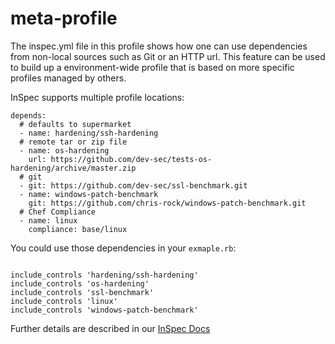 # meta-profile

The inspec.yml file in this profile shows how one can use dependencies
from non-local sources such as Git or an HTTP url. This feature can
be used to build up a environment-wide profile that is based on more
specific profiles managed by others.

InSpec supports multiple profile locations:

```
depends:
  # defaults to supermarket
  - name: hardening/ssh-hardening  
  # remote tar or zip file
  - name: os-hardening
    url: https://github.com/dev-sec/tests-os-hardening/archive/master.zip
  # git
  - git: https://github.com/dev-sec/ssl-benchmark.git
  - name: windows-patch-benchmark
    git: https://github.com/chris-rock/windows-patch-benchmark.git
  # Chef Compliance
  - name: linux
    compliance: base/linux
```

You could use those dependencies in your `exmaple.rb`:

```

include_controls 'hardening/ssh-hardening'
include_controls 'os-hardening'
include_controls 'ssl-benchmark'
include_controls 'linux'
include_controls 'windows-patch-benchmark'
```

Further details are described in our [InSpec Docs](http://inspec.io/docs/reference/profiles/)
